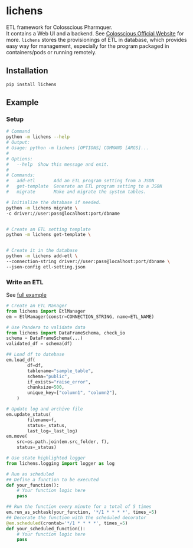# lichens
ETL framework for Colosscious Pharmquer.  
It contains a Web UI and a backend. See [Colosscious Official Website](https://www.colosscious.com) for more. 
`lichens` stores the provisionings of ETL in database, which provides easy way for management, especially for the program packaged in containers/pods or running remotely. 


## Installation 
```
pip install lichens
```

## Example
### Setup 
```bash
# Command
python -m lichens --help
# Output:
# Usage: python -m lichens [OPTIONS] COMMAND [ARGS]...
# 
# Options:
#   --help  Show this message and exit.
# 
# Commands:
#   add-etl       Add an ETL program setting from a JSON
#   get-template  Generate an ETL program setting to a JSON
#   migrate       Make and migrate the system tables.

# Initialize the database if needed. 
python -m lichens migrate \
-c driver://user:pass@localhost:port/dbname 


# Create an ETL setting template
python -m lichens get-template \


# Create it in the database
python -m lichens add-etl \
--connection-string driver://user:pass@localhost:port/dbname \
--json-config etl-setting.json
```
### Write an ETL
See [full example](https://github.com/thisishugow/lichens/blob/main/example/example_load-csv.py) 

```python
# Create an ETL Manager
from lichens import EtlManager
em = EtlManager(constr=CONNECTION_STRING, name=ETL_NAME)

# Use Pandera to validate data
from lichens import DataFrameSchema, check_io
schema = DataFrameSchema(...)
validated_df = schema(df)

## Load df to datebase
em.load_df(
        df=df,
        tablename="sample_table",
        schema="public",
        if_exists="raise_error",
        chunksize=500,
        unique_key=["column1", "column2"],
    )

# Update log and archive file
em.update_status(
        filename=f, 
        status=_status, 
        last_log=_last_log)
em.move(
    src=os.path.join(em.src_folder, f),
    status=_status)

# Use state highlighted logger
from lichens.logging import logger as log

# Run as scheduled
## Define a function to be executed
def your_function():
    # Your function logic here
    pass

## Run the function every minute for a total of 5 times
em.run_as_schtask(your_function, '*/1 * * * *', times_=5)
## Decorate the function with the scheduled decorator
@em.scheduled(crontab='*/1 * * * *', times_=5)
def your_scheduled_function():
    # Your function logic here
    pass
```
